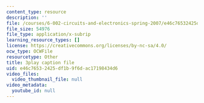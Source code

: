 ```yaml
---
content_type: resource
description: ''
file: /courses/6-002-circuits-and-electronics-spring-2007/e46c76532425df1b9f6dac17198434d6_v6vqWasIHaw.srt
file_size: 54976
file_type: application/x-subrip
learning_resource_types: []
license: https://creativecommons.org/licenses/by-nc-sa/4.0/
ocw_type: OCWFile
resourcetype: Other
title: 3play caption file
uid: e46c7653-2425-df1b-9f6d-ac17198434d6
video_files:
  video_thumbnail_file: null
video_metadata:
  youtube_id: null
---
```

